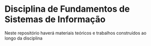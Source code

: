 # Disciplina de Fundamentos de Sistemas de Informação

Neste repositório haverá materiais teóricos e trabalhos construídos ao longo da disciplina
